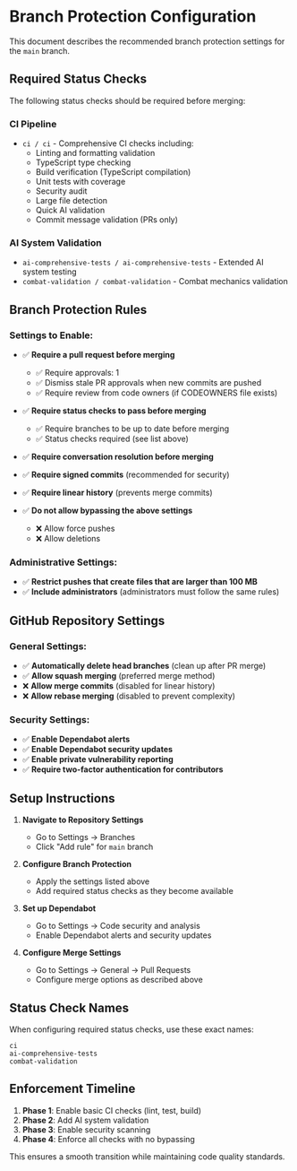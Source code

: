 # Branch Protection Configuration

This document describes the recommended branch protection settings for the `main` branch.

## Required Status Checks

The following status checks should be required before merging:

### CI Pipeline
- `ci / ci` - Comprehensive CI checks including:
  - Linting and formatting validation
  - TypeScript type checking
  - Build verification (TypeScript compilation)
  - Unit tests with coverage
  - Security audit
  - Large file detection
  - Quick AI validation
  - Commit message validation (PRs only)

### AI System Validation
- `ai-comprehensive-tests / ai-comprehensive-tests` - Extended AI system testing
- `combat-validation / combat-validation` - Combat mechanics validation

## Branch Protection Rules

### Settings to Enable:
- ✅ **Require a pull request before merging**
  - ✅ Require approvals: 1
  - ✅ Dismiss stale PR approvals when new commits are pushed
  - ✅ Require review from code owners (if CODEOWNERS file exists)

- ✅ **Require status checks to pass before merging**
  - ✅ Require branches to be up to date before merging
  - ✅ Status checks required (see list above)

- ✅ **Require conversation resolution before merging**

- ✅ **Require signed commits** (recommended for security)

- ✅ **Require linear history** (prevents merge commits)

- ✅ **Do not allow bypassing the above settings**
  - ❌ Allow force pushes
  - ❌ Allow deletions

### Administrative Settings:
- ✅ **Restrict pushes that create files that are larger than 100 MB**
- ✅ **Include administrators** (administrators must follow the same rules)

## GitHub Repository Settings

### General Settings:
- ✅ **Automatically delete head branches** (clean up after PR merge)
- ✅ **Allow squash merging** (preferred merge method)
- ❌ **Allow merge commits** (disabled for linear history)
- ❌ **Allow rebase merging** (disabled to prevent complexity)

### Security Settings:
- ✅ **Enable Dependabot alerts**
- ✅ **Enable Dependabot security updates** 
- ✅ **Enable private vulnerability reporting**
- ✅ **Require two-factor authentication for contributors**

## Setup Instructions

1. **Navigate to Repository Settings**
   - Go to Settings → Branches
   - Click "Add rule" for `main` branch

2. **Configure Branch Protection**
   - Apply the settings listed above
   - Add required status checks as they become available

3. **Set up Dependabot**
   - Go to Settings → Code security and analysis
   - Enable Dependabot alerts and security updates

4. **Configure Merge Settings**
   - Go to Settings → General → Pull Requests
   - Configure merge options as described above

## Status Check Names

When configuring required status checks, use these exact names:

```
ci
ai-comprehensive-tests
combat-validation
```

## Enforcement Timeline

1. **Phase 1**: Enable basic CI checks (lint, test, build)
2. **Phase 2**: Add AI system validation 
3. **Phase 3**: Enable security scanning
4. **Phase 4**: Enforce all checks with no bypassing

This ensures a smooth transition while maintaining code quality standards.
